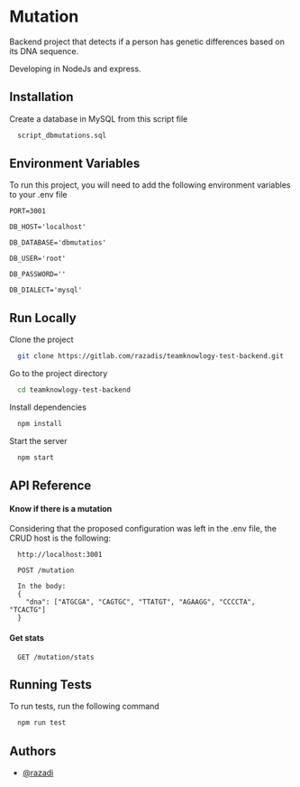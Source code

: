 # Mutation

Backend project that detects if a person has genetic differences
based on its DNA sequence.

Developing in NodeJs and express.

## Installation

Create a database in MySQL from this script file

```bash
  script_dbmutations.sql
```

## Environment Variables

To run this project, you will need to add the following environment variables to your .env file

`PORT=3001`

`DB_HOST='localhost'`

`DB_DATABASE='dbmutatios'`

`DB_USER='root'`

`DB_PASSWORD=''`

`DB_DIALECT='mysql'`

## Run Locally

Clone the project

```bash
  git clone https://gitlab.com/razadis/teamknowlogy-test-backend.git
```

Go to the project directory

```bash
  cd teamknowlogy-test-backend
```

Install dependencies

```bash
  npm install
```

Start the server

```bash
  npm start
```

## API Reference

#### Know if there is a mutation

Considering that the proposed configuration was left in the .env file, the CRUD host is the following:

```http
  http://localhost:3001
```

```http
  POST /mutation

  In the body:
  {
    "dna": ["ATGCGA", "CAGTGC", "TTATGT", "AGAAGG", "CCCCTA", "TCACTG"]
  }
```

#### Get stats

```http
  GET /mutation/stats
```

## Running Tests

To run tests, run the following command

```bash
  npm run test
```

## Authors

- [@razadi](https://github.com/razadi)
